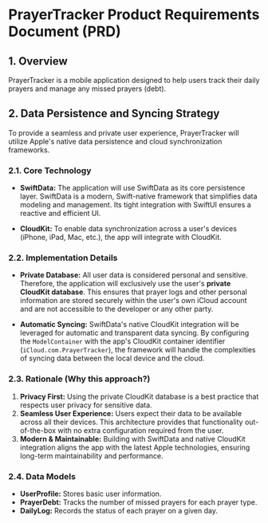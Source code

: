 # PrayerTracker Product Requirements Document (PRD)

## 1. Overview

PrayerTracker is a mobile application designed to help users track their daily prayers and manage any missed prayers (debt).

## 2. Data Persistence and Syncing Strategy

To provide a seamless and private user experience, PrayerTracker will utilize Apple's native data persistence and cloud synchronization frameworks.

### 2.1. Core Technology

- **SwiftData:** The application will use SwiftData as its core persistence layer. SwiftData is a modern, Swift-native framework that simplifies data modeling and management. Its tight integration with SwiftUI ensures a reactive and efficient UI.

- **CloudKit:** To enable data synchronization across a user's devices (iPhone, iPad, Mac, etc.), the app will integrate with CloudKit. 

### 2.2. Implementation Details

- **Private Database:** All user data is considered personal and sensitive. Therefore, the application will exclusively use the user's **private CloudKit database**. This ensures that prayer logs and other personal information are stored securely within the user's own iCloud account and are not accessible to the developer or any other party.

- **Automatic Syncing:** SwiftData's native CloudKit integration will be leveraged for automatic and transparent data syncing. By configuring the `ModelContainer` with the app's CloudKit container identifier (`iCloud.com.PrayerTracker`), the framework will handle the complexities of syncing data between the local device and the cloud.

### 2.3. Rationale (Why this approach?)

1.  **Privacy First:** Using the private CloudKit database is a best practice that respects user privacy for sensitive data.
2.  **Seamless User Experience:** Users expect their data to be available across all their devices. This architecture provides that functionality out-of-the-box with no extra configuration required from the user.
3.  **Modern & Maintainable:** Building with SwiftData and native CloudKit integration aligns the app with the latest Apple technologies, ensuring long-term maintainability and performance.

### 2.4. Data Models

- **UserProfile:** Stores basic user information.
- **PrayerDebt:** Tracks the number of missed prayers for each prayer type.
- **DailyLog:** Records the status of each prayer on a given day.
